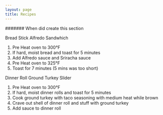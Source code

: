 ```yaml
---
layout: page
title: Recipes
---
```


####### When did create this section

Bread Stick Alfredo Sandwhich 

1. Pre Heat oven to 300°F
2. If hard, moist bread and toast for 5 minutes 
3. Add Alfredo sauce and Sriracha sauce
4. Pre Heat oven to 325°F
5. Toast for 7 minutes (5 mins was too short)


Dinner Roll Ground Turkey Slider

1. Pre Heat oven to 300°F
2. If hard, moist dinner rolls  and toast for 5 minutes 
3. Cook ground turkey with taco seasoning with medium heat while brown
4. Crave out shell of dinner roll and stuff with ground turkey
5. Add sauce to dinner roll